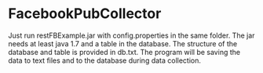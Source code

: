 # FacebookPubCollector

Just run restFBExample.jar with config.properties in the same folder. The jar needs at least java 1.7 and a table in the database. The structure of the database and table is provided in db.txt.
The program will be saving the data to text files and to the database during data collection.
